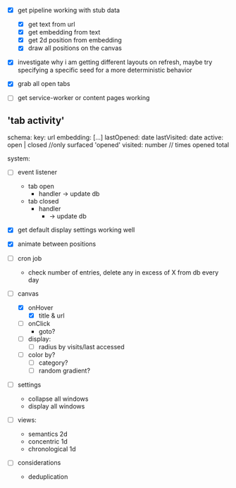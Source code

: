 - [x] get pipeline working with stub data
    - [x] get text from url
    - [x] get embedding from text
    - [x] get 2d position from embedding
    - [x] draw all positions on the canvas
- [x] investigate why i am getting different layouts on refresh, maybe try specifying a specific seed for a more deterministic behavior
- [x] grab all open tabs

- [ ] get service-worker or content pages working
<!-- - [ ] get the 'pipeline' to initialize when the extension in active
- [ ] get 'listener' to listen for tab activity (open/closed) while extension active -->

'tab activity'
---------------

schema:
    key: url
    embedding: [...]
    lastOpened: date
    lastVisited: date
    active: open | closed //only surfaced 'opened'
    visited: number // times opened total

system:
- [ ] event listener
    - tab open
        - handler
            -> update db
    - tab closed
        - handler
            - -> update db
- [x] get default display settings working well
- [x] animate between positions
- [ ] cron job
    - check number of entries, delete any in excess of X from db every day
- [ ] canvas
    - [x] onHover
        -[x]  title & url
    - [ ] onClick
        - goto?
    - [ ] display:
        - [ ] radius by visits/last accessed
    - [ ] color by? 
        - [ ] category?
        - [ ] random gradient?
- [ ] settings
    - collapse all windows
    - display all windows
- [ ] views:
    - semantics 2d
    - concentric 1d
    - chronological 1d

- [ ] considerations
    - deduplication
